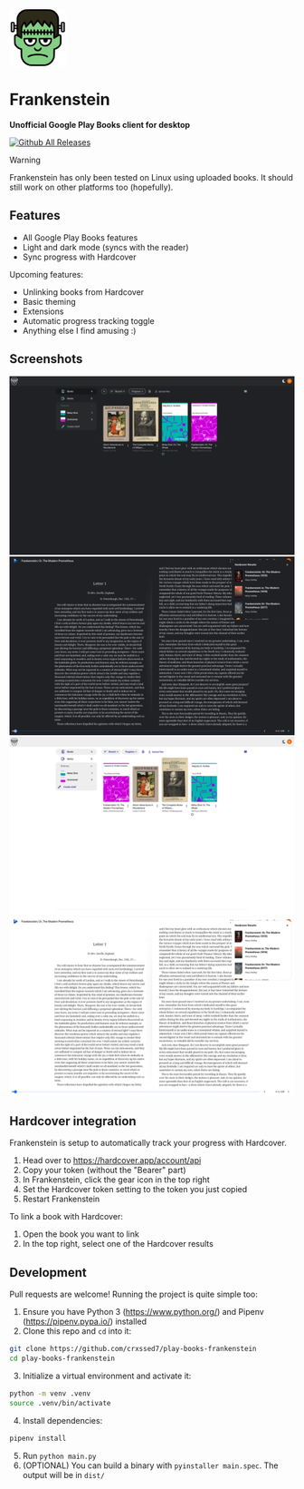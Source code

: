 <img src="assets/icons/frankenstein-1024.png" width="100" />

# Frankenstein
**Unofficial Google Play Books client for desktop**

[![Github All Releases](https://img.shields.io/github/downloads/crxssed7/play-books-frankenstein/total.svg)](https://github.com/crxssed7/play-books-frankenstein/releases/latest)

> [!WARNING]
> Frankenstein has only been tested on Linux using uploaded books. It should still work on other platforms too (hopefully).

## Features
- All Google Play Books features
- Light and dark mode (syncs with the reader)
- Sync progress with Hardcover

Upcoming features:
- Unlinking books from Hardcover
- Basic theming
- Extensions
- Automatic progress tracking toggle
- Anything else I find amusing :)

## Screenshots
![DARK MODE HOME](screenshots/DARK_HOME.jpg)
![DARK MODE READER](screenshots/DARK_READER.jpg)
![LIGHT MODE HOME](screenshots/LIGHT_HOME.jpg)
![LIGHT MODE READER](screenshots/LIGHT_READER.jpg)

## Hardcover integration
Frankenstein is setup to automatically track your progress with Hardcover.
1. Head over to https://hardcover.app/account/api
2. Copy your token (without the "Bearer" part)
3. In Frankenstein, click the gear icon in the top right
4. Set the Hardcover token setting to the token you just copied
5. Restart Frankenstein

To link a book with Hardcover:
1. Open the book you want to link
2. In the top right, select one of the Hardcover results

## Development
Pull requests are welcome! Running the project is quite simple too:
1. Ensure you have Python 3 (https://www.python.org/) and Pipenv (https://pipenv.pypa.io/) installed
2. Clone this repo and `cd` into it:
```bash
git clone https://github.com/crxssed7/play-books-frankenstein
cd play-books-frankenstein
```
3. Initialize a virtual environment and activate it:
```bash
python -m venv .venv
source .venv/bin/activate
```
4. Install dependencies:
```bash
pipenv install
```
5. Run `python main.py`
6. (OPTIONAL) You can build a binary with `pyinstaller main.spec`. The output will be in `dist/`
